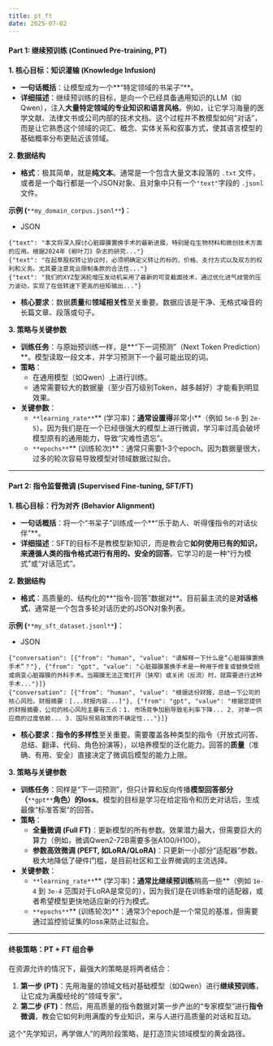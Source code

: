 ```yaml
---
title: pt_ft
date: 2025-07-02  
---
```


#### **Part 1: 继续预训练 (Continued Pre-training, PT)**
**1. 核心目标：知识灌输 (Knowledge Infusion)**

+ **一句话概括**：让模型成为一个**“特定领域的书呆子”**。
+ **详细描述**：继续预训练的目标，是向一个已经具备通用知识的LLM（如Qwen），注入**大量特定领域的专业知识和语言风格**。例如，让它学习海量的医学文献、法律文书或公司内部的技术文档。这个过程并不教模型如何“对话”，而是让它熟悉这个领域的词汇、概念、实体关系和叙事方式，使其语言模型的基础概率分布更贴近该领域。

**2. 数据结构**

+ **格式**：极其简单，就是**纯文本**。通常是一个包含大量文本段落的 `.txt` 文件，或者是一个每行都是一个JSON对象、且对象中只有一个`"text"`字段的 `.jsonl` 文件。

**示例 (**`**my_domain_corpus.jsonl**`**)**：

+ JSON

```plain
{"text": "本文将深入探讨心脏瓣膜置换手术的最新进展，特别是在生物材料和微创技术方面的应用。根据2024年《柳叶刀》杂志的研究..."}
{"text": "在起草股权转让协议时，必须明确定义转让的标的、价格、支付方式以及双方的权利和义务。尤其要注意竞业限制条款的合法性..."}
{"text": "我们的XYZ型涡轮增压发动机采用了最新的可变截面技术，通过优化进气歧管的压力波动，实现了在低转速下更高的扭矩输出..."}
```

+ **核心要求**：数据**质量**和**领域相关性**至关重要。数据应该是干净、无格式噪音的长篇文章、段落或句子。

**3. 策略与关键参数**

+ **训练任务**：与原始预训练一样，是**“下一词预测”（Next Token Prediction）**。模型读取一段文本，并学习预测下一个最可能出现的词。
+ **策略**：
    - 在通用模型（如Qwen）上进行训练。
    - 通常需要较大的数据量（至少百万级别Token，越多越好）才能看到明显效果。
+ **关键参数**：
    - `**learning_rate**`** (学习率)**：通常设置得**非常小**（例如 `5e-6` 到 `2e-5`）。因为我们是在一个已经很强大的模型上进行微调，学习率过高会破坏模型原有的通用能力，导致“灾难性遗忘”。
    - `**epochs**`** (训练轮次)**：通常只需要1-3个epoch。因为数据量很大，过多的轮次容易导致模型对领域数据过拟合。

---

#### **Part 2: 指令监督微调 (Supervised Fine-tuning, SFT/FT)**
**1. 核心目标：行为对齐 (Behavior Alignment)**

+ **一句话概括**：将一个“书呆子”训练成一个**“乐于助人、听得懂指令的对话伙伴”**。
+ **详细描述**：SFT的目标不是教模型新知识，而是教会它**如何使用已有的知识，来遵循人类的指令格式进行有用的、安全的回答**。它学习的是一种“行为模式”或“对话范式”。

**2. 数据结构**

+ **格式**：高质量的、结构化的**“指令-回答”数据对**。目前最主流的是**对话格式**，通常是一个包含多轮对话历史的JSON对象列表。

**示例 (**`**my_sft_dataset.jsonl**`**)**：

+ JSON

```plain
{"conversation": [{"from": "human", "value": "请解释一下什么是“心脏瓣膜置换手术”？"}, {"from": "gpt", "value": "心脏瓣膜置换手术是一种用于修复或替换受损或病变心脏瓣膜的外科手术。当瓣膜无法正常打开（狭窄）或关闭（反流）时，就需要进行这种手术..."}]}
{"conversation": [{"from": "human", "value": "根据这份财报，总结一下公司的核心风险。财报摘要：[...财报内容...]"}, {"from": "gpt", "value": "根据您提供的财报摘要，公司的核心风险主要有三点：1. 市场竞争加剧导致毛利率下降... 2. 对单一供应商的过度依赖... 3. 国际贸易政策的不确定性..."}]}
```

+ **核心要求**：**指令的多样性**至关重要。需要覆盖各种类型的指令（开放式问答、总结、翻译、代码、角色扮演等），以培养模型的泛化能力。回答的**质量**（准确、有用、安全）直接决定了微调后模型的能力上限。

**3. 策略与关键参数**

+ **训练任务**：同样是“下一词预测”，但只计算和反向传播**模型回答部分（**`**gpt**`**角色）的loss**。模型的目标是学习在给定指令和历史对话后，生成最像“标准答案”的回答。
+ **策略**：
    - **全量微调 (Full FT)**：更新模型的所有参数。效果潜力最大，但需要巨大的算力（例如，微调Qwen2-72B需要多张A100/H100）。
    - **参数高效微调 (PEFT, 如LoRA/QLoRA)**：只更新一小部分“适配器”参数。极大地降低了硬件门槛，是目前社区和工业界微调的主流选择。
+ **关键参数**：
    - `**learning_rate**`** (学习率)**：通常比继续预训练**稍高一些**（例如 `1e-4` 到 `3e-4` 范围对于LoRA是常见的），因为我们是在训练新增的适配器，或者希望模型更快地适应新的行为模式。
    - `**epochs**`** (训练轮次)**：通常3个epoch是一个常见的基准，但需要通过监控验证集的loss来防止过拟合。

---

#### **终极策略：PT + FT 组合拳**
在资源允许的情况下，最强大的策略是将两者结合：

1. **第一步 (PT)**：先用海量的领域文档对基础模型（如Qwen）进行**继续预训练**，让它成为满腹经纶的“领域专家”。
2. **第二步 (FT)**：然后，用高质量的指令数据对第一步产出的“专家模型”进行**指令微调**，教会它如何利用满腹的专业知识，来与人进行高质量的对话和互动。

这个“先学知识，再学做人”的两阶段策略，是打造顶尖领域模型的黄金路径。


